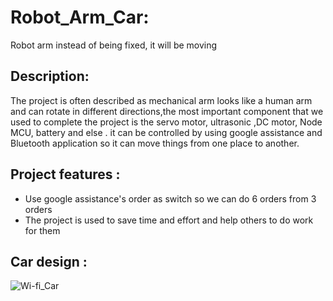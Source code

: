 # Robot_Arm_Car:
Robot arm instead of being fixed, it will be moving 
## Description:
The project is often described as mechanical arm looks like a human arm and can rotate in different directions,the most important component that we used to complete the project is the servo motor, ultrasonic ,DC motor, Node MCU, battery and else . 
it can be controlled by using google assistance and Bluetooth application so it can move things from one place to another.
## Project features :
   - Use google assistance's order as switch so we can do 6 orders from 3 orders
   - The project is used to save time and effort and help others to do work for them

## Car design :

![Wi-fi_Car](https://user-images.githubusercontent.com/92521186/179441807-d6e526c1-6e44-499b-b7af-0462001d2209.jpg)
